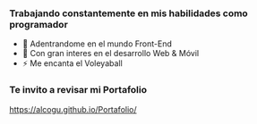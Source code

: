 
### Trabajando constantemente en mis habilidades como programador

- 🌱 Adentrandome en el mundo Front-End
- 🤔 Con gran interes en el desarrollo Web & Móvil
- ⚡ Me encanta el Voleyaball

###  Te invito a revisar mi Portafolio

https://alcogu.github.io/Portafolio/
